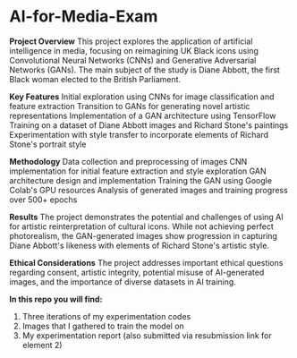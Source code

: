 # AI-for-Media-Exam

**Project Overview**
This project explores the application of artificial intelligence in media, focusing on reimagining UK Black icons using Convolutional Neural Networks (CNNs) and Generative Adversarial Networks (GANs). The main subject of the study is Diane Abbott, the first Black woman elected to the British Parliament.

**Key Features**
Initial exploration using CNNs for image classification and feature extraction
Transition to GANs for generating novel artistic representations
Implementation of a GAN architecture using TensorFlow
Training on a dataset of Diane Abbott images and Richard Stone's paintings
Experimentation with style transfer to incorporate elements of Richard Stone's portrait style

**Methodology**
Data collection and preprocessing of images
CNN implementation for initial feature extraction and style exploration
GAN architecture design and implementation
Training the GAN using Google Colab's GPU resources
Analysis of generated images and training progress over 500+ epochs

**Results**
The project demonstrates the potential and challenges of using AI for artistic reinterpretation of cultural icons. While not achieving perfect photorealism, the GAN-generated images show progression in capturing Diane Abbott's likeness with elements of Richard Stone's artistic style.

**Ethical Considerations**
The project addresses important ethical questions regarding consent, artistic integrity, potential misuse of AI-generated images, and the importance of diverse datasets in AI training.

**In this repo you will find:**
1. Three iterations of my experimentation codes
2. Images that I gathered to train the model on
3. My experimentation report (also submitted via resubmission link for element 2)
